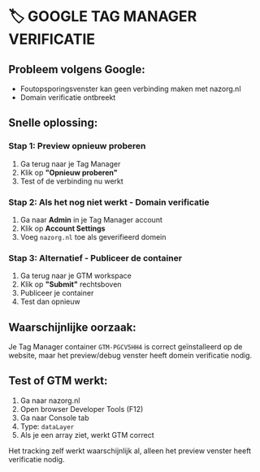 # 🏷️ GOOGLE TAG MANAGER VERIFICATIE

## Probleem volgens Google:
- Foutopsporingsvenster kan geen verbinding maken met nazorg.nl
- Domain verificatie ontbreekt

## Snelle oplossing:

### Stap 1: Preview opnieuw proberen
1. Ga terug naar je Tag Manager
2. Klik op **"Opnieuw proberen"** 
3. Test of de verbinding nu werkt

### Stap 2: Als het nog niet werkt - Domain verificatie
1. Ga naar **Admin** in je Tag Manager account
2. Klik op **Account Settings**
3. Voeg `nazorg.nl` toe als geverifieerd domein

### Stap 3: Alternatief - Publiceer de container
1. Ga terug naar je GTM workspace
2. Klik op **"Submit"** rechtsboven
3. Publiceer je container
4. Test dan opnieuw

## Waarschijnlijke oorzaak:
Je Tag Manager container `GTM-PGCV5HH4` is correct geïnstalleerd op de website, maar het preview/debug venster heeft domein verificatie nodig.

## Test of GTM werkt:
1. Ga naar nazorg.nl
2. Open browser Developer Tools (F12)
3. Ga naar Console tab
4. Type: `dataLayer`
5. Als je een array ziet, werkt GTM correct

Het tracking zelf werkt waarschijnlijk al, alleen het preview venster heeft verificatie nodig.